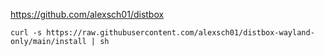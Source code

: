 https://github.com/alexsch01/distbox

```
curl -s https://raw.githubusercontent.com/alexsch01/distbox-wayland-only/main/install | sh
```
